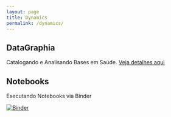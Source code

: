 ```yaml
---
layout: page
title: Dynamics
permalink: /dynamics/
---
```


## DataGraphia

Catalogando e Analisando Bases em Saúde. [Veja detalhes aqui](/dynamics/datagraphia/)

## Notebooks

Executando Notebooks via Binder

[![Binder](https://mybinder.org/badge_logo.svg)](https://mybinder.org/v2/gh/datasci4health/home/HEAD?urlpath=lab)
